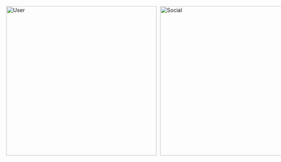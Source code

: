 <style>
    .flex-container {
        display: flex;
        align-items: flex-start;
        justify-content: space-between;
    }
    .flex-container img {
        margin-right: 10px;
    }
</style>

<div class="flex-container">
    <img src="https://raw.githubusercontent.com/gist/mmichaell23/f524a2d6fd8fe8f64690adc5bf83e514/raw/b7529e55ca81ed6ff2cfbf25f7c4b5437f9fb779/user.svg" alt="User" width="400">
    <img src="https://raw.githubusercontent.com/gist/mmichaell23/f524a2d6fd8fe8f64690adc5bf83e514/raw/68fd0ec7eb782fb71cebc7fd629bd6f9b8daa5fa/social.svg" alt="Social" width="400">
</div>
